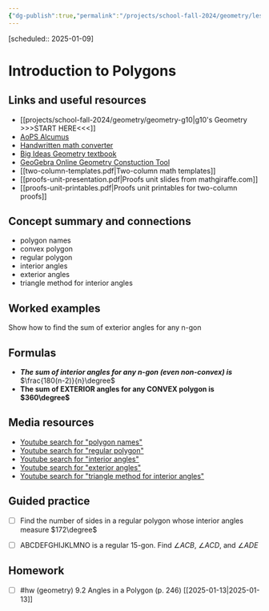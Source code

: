 ```yaml
---
{"dg-publish":true,"permalink":"/projects/school-fall-2024/geometry/lessons/polygons-introduction/"}
---
```



[scheduled:: 2025-01-09]
#  Introduction to Polygons

## Links and useful resources 

- [[projects/school-fall-2024/geometry/geometry-g10\|g10's Geometry >>>START HERE<<<]]
- [AoPS Alcumus](https://artofproblemsolving.com/alcumus)
- [Handwritten math converter](https://webdemo.myscript.com/views/math/index.html#)
- [Big Ideas Geometry textbook](https://bim.easyaccessmaterials.com/?level=12)
- [GeoGebra Online Geometry Constuction Tool](https://www.geogebra.org/geometry?lang=en/)
- [[two-column-templates.pdf|Two-column math templates]]
- [[proofs-unit-presentation.pdf|Proofs unit slides from mathgiraffe.com]]
- [[proofs-unit-printables.pdf|Proofs unit printables for two-column proofs]]



## Concept summary and connections


- polygon names 
- convex polygon
- regular polygon 
- interior angles 
- exterior angles 
- triangle method for interior angles 

## Worked examples

Show how to find the sum of exterior angles for any n-gon

## Formulas

- ***The sum of interior angles for any n-gon (even non-convex) is*** $\frac{180(n-2)}{n}\degree$ 
- **The sum of EXTERIOR angles for any CONVEX polygon is $360\degree$**

## Media resources

- [Youtube search for "polygon names"](https://www.youtube.com/results?search_query=polygon%20names) 
- [Youtube search for "regular polygon"](https://www.youtube.com/results?search_query=regular%20polygon) 
- [Youtube search for "interior angles"](https://www.youtube.com/results?search_query=interior%20angles) 
- [Youtube search for "exterior angles"](https://www.youtube.com/results?search_query=exterior%20angles) 
- [Youtube search for "triangle method for interior angles"](https://www.youtube.com/results?search_query=triangle%20method%20for%20interior%20angles) 

## Guided practice


- [ ] Find the number of sides in a regular polygon whose interior angles measure $172\degree$  
- [ ] ABCDEFGHIJKLMNO is a regular 15-gon. Find $\angle ACB$, $\angle ACD$, and $\angle ADE$  


## Homework

- [ ] #hw (geometry) 9.2 Angles in a Polygon  (p. 246) [[2025-01-13\|2025-01-13]]
